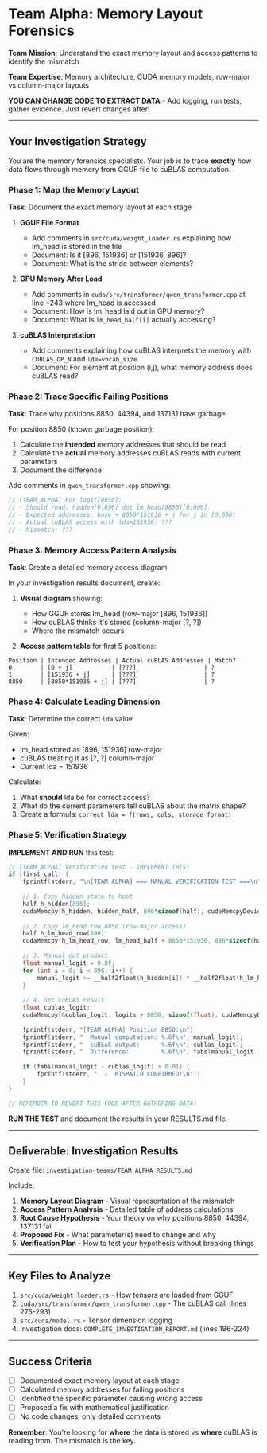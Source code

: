 # Team Alpha: Memory Layout Forensics

**Team Mission**: Understand the exact memory layout and access patterns to identify the mismatch

**Team Expertise**: Memory architecture, CUDA memory models, row-major vs column-major layouts

**YOU CAN CHANGE CODE TO EXTRACT DATA** - Add logging, run tests, gather evidence. Just revert changes after!

---

## Your Investigation Strategy

You are the memory forensics specialists. Your job is to trace **exactly** how data flows through memory from GGUF file to cuBLAS computation.

### Phase 1: Map the Memory Layout

**Task**: Document the exact memory layout at each stage

1. **GGUF File Format**
   - Add comments in `src/cuda/weight_loader.rs` explaining how lm_head is stored in the file
   - Document: Is it [896, 151936] or [151936, 896]?
   - Document: What is the stride between elements?

2. **GPU Memory After Load**
   - Add comments in `cuda/src/transformer/qwen_transformer.cpp` at line ~243 where lm_head is accessed
   - Document: How is lm_head laid out in GPU memory?
   - Document: What is `lm_head_half[i]` actually accessing?

3. **cuBLAS Interpretation**
   - Add comments explaining how cuBLAS interprets the memory with `CUBLAS_OP_N` and `lda=vocab_size`
   - Document: For element at position (i,j), what memory address does cuBLAS read?

### Phase 2: Trace Specific Failing Positions

**Task**: Trace why positions 8850, 44394, and 137131 have garbage

For position 8850 (known garbage position):

1. Calculate the **intended** memory addresses that should be read
2. Calculate the **actual** memory addresses cuBLAS reads with current parameters
3. Document the difference

Add comments in `qwen_transformer.cpp` showing:
```cpp
// [TEAM_ALPHA] For logit[8850]:
// - Should read: hidden[0:896] dot lm_head[8850][0:896]
// - Expected addresses: base + 8850*151936 + j for j in [0,896)
// - Actual cuBLAS access with lda=151936: ???
// - Mismatch: ???
```

### Phase 3: Memory Access Pattern Analysis

**Task**: Create a detailed memory access diagram

In your investigation results document, create:

1. **Visual diagram** showing:
   - How GGUF stores lm_head (row-major [896, 151936])
   - How cuBLAS thinks it's stored (column-major [?, ?])
   - Where the mismatch occurs

2. **Access pattern table** for first 5 positions:

```
Position | Intended Addresses | Actual cuBLAS Addresses | Match?
0        | [0 + j]           | [???]                   | ?
1        | [151936 + j]      | [???]                   | ?
8850     | [8850*151936 + j] | [???]                   | ?
```

### Phase 4: Calculate Leading Dimension

**Task**: Determine the correct `lda` value

Given:
- lm_head stored as [896, 151936] row-major
- cuBLAS treating it as [?, ?] column-major
- Current lda = 151936

Calculate:
1. What **should** lda be for correct access?
2. What do the current parameters tell cuBLAS about the matrix shape?
3. Create a formula: `correct_lda = f(rows, cols, storage_format)`

### Phase 5: Verification Strategy

**IMPLEMENT AND RUN** this test:

```cpp
// [TEAM_ALPHA] Verification test - IMPLEMENT THIS!
if (first_call) {
    fprintf(stderr, "\n[TEAM_ALPHA] === MANUAL VERIFICATION TEST ===\n");
    
    // 1. Copy hidden state to host
    half h_hidden[896];
    cudaMemcpy(h_hidden, hidden_half, 896*sizeof(half), cudaMemcpyDeviceToHost);
    
    // 2. Copy lm_head row 8850 (row-major access)
    half h_lm_head_row[896];
    cudaMemcpy(h_lm_head_row, lm_head_half + 8850*151936, 896*sizeof(half), cudaMemcpyDeviceToHost);
    
    // 3. Manual dot product
    float manual_logit = 0.0f;
    for (int i = 0; i < 896; i++) {
        manual_logit += __half2float(h_hidden[i]) * __half2float(h_lm_head_row[i]);
    }
    
    // 4. Get cuBLAS result
    float cublas_logit;
    cudaMemcpy(&cublas_logit, logits + 8850, sizeof(float), cudaMemcpyDeviceToHost);
    
    fprintf(stderr, "[TEAM_ALPHA] Position 8850:\n");
    fprintf(stderr, "  Manual computation: %.6f\n", manual_logit);
    fprintf(stderr, "  cuBLAS output:      %.6f\n", cublas_logit);
    fprintf(stderr, "  Difference:         %.6f\n", fabs(manual_logit - cublas_logit));
    
    if (fabs(manual_logit - cublas_logit) > 0.01) {
        fprintf(stderr, "  ⚠️  MISMATCH CONFIRMED!\n");
    }
}

// REMEMBER TO REVERT THIS CODE AFTER GATHERING DATA!
```

**RUN THE TEST** and document the results in your RESULTS.md file.

---

## Deliverable: Investigation Results

Create file: `investigation-teams/TEAM_ALPHA_RESULTS.md`

Include:
1. **Memory Layout Diagram** - Visual representation of the mismatch
2. **Access Pattern Analysis** - Detailed table of address calculations
3. **Root Cause Hypothesis** - Your theory on why positions 8850, 44394, 137131 fail
4. **Proposed Fix** - What parameter(s) need to change and why
5. **Verification Plan** - How to test your hypothesis without breaking things

---

## Key Files to Analyze

1. `src/cuda/weight_loader.rs` - How tensors are loaded from GGUF
2. `cuda/src/transformer/qwen_transformer.cpp` - The cuBLAS call (lines 275-293)
3. `src/cuda/model.rs` - Tensor dimension logging
4. Investigation docs: `COMPLETE_INVESTIGATION_REPORT.md` (lines 196-224)

---

## Success Criteria

- [ ] Documented exact memory layout at each stage
- [ ] Calculated memory addresses for failing positions
- [ ] Identified the specific parameter causing wrong access
- [ ] Proposed a fix with mathematical justification
- [ ] No code changes, only detailed comments

**Remember**: You're looking for **where** the data is stored vs **where** cuBLAS is reading from. The mismatch is the key.
